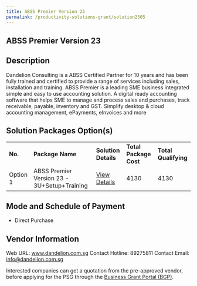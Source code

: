 ```yaml
---
title: ABSS Premier Version 23
permalink: /productivity-solutions-grant/solution2505
---
```


## ABSS Premier Version 23

## Description

Dandelion Consulting is a ABSS Certified Partner for 10 years and has been fully trained and certified to provide a range of services including sales, installation and training.
ABSS Premier is a leading SME business integrated simple and easy to use accounting solution. A digital ready accounting software that helps SME to manage and process sales and purchases, track receivable, payable, inventory and GST. Simplify desktop & cloud accounting management, ePayments, eInvoices and more

## Solution Packages Option(s)

<table>
<tr>
<td><b>No.</b></td>
<td><b>Package Name</b></td>
<td><b>Solution Details</b></td>
<td><b>Total Package Cost</b></td>
<td><b>Total Qualifying</b></td>
</tr>
<tr>
<td>Option 1</td>
<td>ABSS Premier Version 23 - 3U+Setup+Training</td>
<td><a href='https://www.gobusiness.gov.sg/images/psg/Desensitised_Dandelion_Annex_3_CR_wef_3_Feb_2022_Part_2.pdf'>View Details</a></td>
<td>4130</td>
<td>4130</td>
</tr>
</table>

## Mode and Schedule of Payment

 - Direct Purchase

## Vendor Information

 Web URL: www.dandelion.com.sg 
Contact Hotline: 89275811 
Contact Email: info@dandelion.com.sg 


Interested companies can get a quotation from the pre-approved vendor, before applying for the PSG through the <a href='https://www.businessgrants.gov.sg/'>Business Grant Portal (BGP)</a>.
